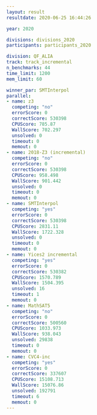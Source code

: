 ```yaml
---
layout: result
resultdate: 2020-06-25 16:44:26

year: 2020

divisions: divisions_2020
participants: participants_2020

division: QF_ALIA
track: track_incremental
n_benchmarks: 44
time_limit: 1200
mem_limit: 60

winner_par: SMTInterpol
parallel:
- name: z3
  competing: "no"
  errorScore: 0
  correctScore: 530398
  CPUScore: 785.87
  WallScore: 702.297
  unsolved: 0
  timeout: 0
  memout: 0
- name: 2018-Z3 (incremental)
  competing: "no"
  errorScore: 0
  correctScore: 530398
  CPUScore: 958.498
  WallScore: 901.442
  unsolved: 0
  timeout: 0
  memout: 0
- name: SMTInterpol
  competing: "yes"
  errorScore: 0
  correctScore: 530398
  CPUScore: 2831.11
  WallScore: 1722.328
  unsolved: 0
  timeout: 0
  memout: 0
- name: Yices2 incremental
  competing: "yes"
  errorScore: 0
  correctScore: 530382
  CPUScore: 1570.789
  WallScore: 1504.395
  unsolved: 16
  timeout: 1
  memout: 0
- name: MathSAT5
  competing: "no"
  errorScore: 0
  correctScore: 500560
  CPUScore: 1033.973
  WallScore: 938.043
  unsolved: 29838
  timeout: 0
  memout: 0
- name: CVC4-inc
  competing: "yes"
  errorScore: 0
  correctScore: 337607
  CPUScore: 15108.713
  WallScore: 15076.86
  unsolved: 192791
  timeout: 6
  memout: 0
---
```

